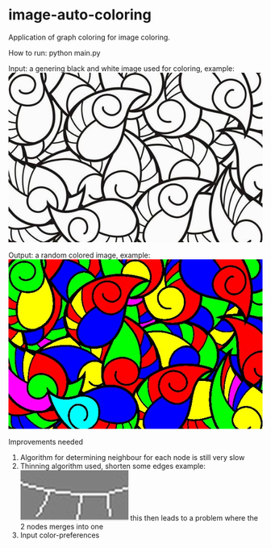 # image-auto-coloring
Application of graph coloring for image coloring.


How to run:
  python main.py

Input:
a genering black and white image used for coloring, example:
![sample](/static/uploads/batik.jpg)

Output:
a random colored image, example:
![sample](/static/uploads/skeletoncolored.jpg)

Improvements needed
1. Algorithm for determining neighbour for each node is still very slow
2. Thinning algorithm used, shorten some edges example:
![sample](/static/uploads/example-bad-thinning.jpg)
this then leads to a problem where the 2 nodes merges into one
3. Input color-preferences




